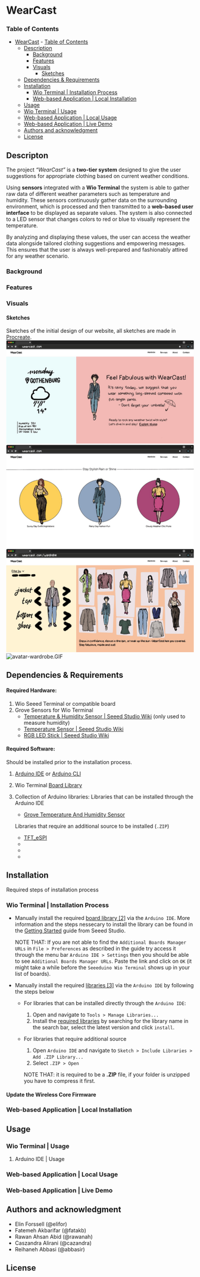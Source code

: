 # WearCast


### Table of Contents
- [WearCast](#wearcast)
       - [Table of Contents](#table-of-contents)
   - [Description](#descripton)
       - [Background](#background)
       - [Features](#features)
       - [Visuals](#visuals)
           - [Sketches](#sketches)
   - [Dependencies & Requirements](#dependencies--requirements)
   - [Installation](#installation)
       - [Wio Terminal | Installation Process](#wio-terminal--installation-process)
       - [Web-based Application | Local Installation](#web-based-application--local-installation)
   - [Usage](#usage)
   - [Wio Terminal | Usage](#wio-terminal--usage)
   - [Web-based Application | Local Usage](#web-based-application--local-usage)
   - [Web-based Application | Live Demo](#web-based-application--live-demo)
   - [Authors and acknowledgment](#authors-and-acknowledgment)
   - [License](#license)

## Descripton
The project _“WearCast”_ is a __two-tier system__ designed to give the user suggestions for appropriate clothing based on current weather conditions. 

Using __sensors__ integrated with a __Wio Terminal__ the system is able to gather raw data of different weather parameters such as temperature and humidity. These sensors continuously gather data on the surrounding environment, which is processed and then transmitted to a __web-based user interface__ to be displayed as separate values. The system is also connected to a LED sensor that changes colors to red or blue to visually represent the temperature.

By analyzing and displaying these values, the user can access the weather data alongside tailored clothing suggestions and empowering messages. This ensures that the user is always well-prepared and fashionably attired for any weather scenario.

### Background

### Features

### Visuals

#### Sketches
Sketches of the initial design of our website, all sketches are made in [Procreate](https://procreate.com/).
![homepage-top.jpeg](/docs/img/homepage-top.jpeg)
![homepage-bottom.jpeg](/docs/img/homepage-bottom.jpeg)
![avatar-wardrobe.jpg](/docs/img/avatar-wardrobe.jpg)
![avatar-wardrobe.GIF](/docs/img/avatar-wardrobe.GIF)


## Dependencies & Requirements
#### Required Hardware:
1. Wio Seeed Terminal or compatible board
2. Grove Sensors for Wio Terminal
    * [Temperature & Humidity Sensor | Seeed Studio Wiki](https://wiki.seeedstudio.com/Grove-TemperatureAndHumidity_Sensor/) (only used to measure humidity)
    * [Temperature Sensor | Seeed Studio Wiki](https://wiki.seeedstudio.com/Grove-Temperature_Sensor_V1.2/)
    * [RGB LED Stick | Seeed Studio Wiki](https://wiki.seeedstudio.com/Grove-RGB_LED_Stick-10-WS2813_Mini/)

#### Required Software:
Should be installed prior to the installation process.
1. [Arduino IDE](https://www.arduino.cc/en/software) or [Arduino CLI](https://github.com/arduino/arduino-cli)
2. Wio Terminal [Board Library](https://files.seeedstudio.com/arduino/package_seeeduino_boards_index.json)
3. Collection of Arduino libraries:
    Libraries that can be installed through the Arduino IDE
   * [Grove Temperature And Humidity Sensor](https://github.com/Seeed-Studio/Grove_Temperature_And_Humidity_Sensor)

   Libraries that require an additional source to be installed (`.ZIP`)
   * [TFT_eSPI](https://github.com/Bodmer/TFT_eSPI)
   * []()
   * []()
   * []()


## Installation
Required steps of installation process


### Wio Terminal | Installation Process
- Manually install the required [board library [2]](#required-software) via the  `Arduino IDE`.
    More information and the steps nessecary to install the library can be found in the [Getting Started](https://wiki.seeedstudio.com/Wio-Terminal-Getting-Started/#getting-started) guide from Seeed Studio.

    NOTE THAT: If you are not able to find the `Additional Boards Manager URLs` in `File > Preferences` as described in the guide try access it through the menu bar `Arduino IDE > Settings` then you should be able to see `Additional Boards Manager URLs`. Paste the link and click on `OK` (it might take a while before the `Seeeduino Wio Terminal` shows up in your list of boards).


- Manually install the required [libraries [3]](#required-software) via the `Arduino IDE` by following the steps below

    - For libraries that can be installed directly through the `Arduino IDE`:
        1. Open and navigate to `Tools > Manage Libraries...`
        2. Install the [required libraries](#dependencies--requirements) by searching for the library name in the search bar, select the latest version and click `install`.

    - For libraries that require additional source
        1. Open `Arduino IDE` and navigate to `Sketch > Include Libraries > Add .ZIP Library...`
        2. Select `.ZIP > Open`
        
        NOTE THAT: it is required to be a __.ZIP__ file, if your folder is unzipped you have to compress it first.

#### Update the Wireless Core Firmware


### Web-based Application | Local Installation

## Usage

### Wio Terminal | Usage
1. Arduino IDE | Usage


### Web-based Application | Local Usage


### Web-based Application | Live Demo


## Authors and acknowledgment
* Elin Forssell (@elifor)
* Fatemeh Akbarifar (@fatakb)
* Rawan Ahsan Abid (@rawanah)
* Caszandra Alirani (@cazandra)
* Reihaneh Abbasi (@abbasir)


## License





